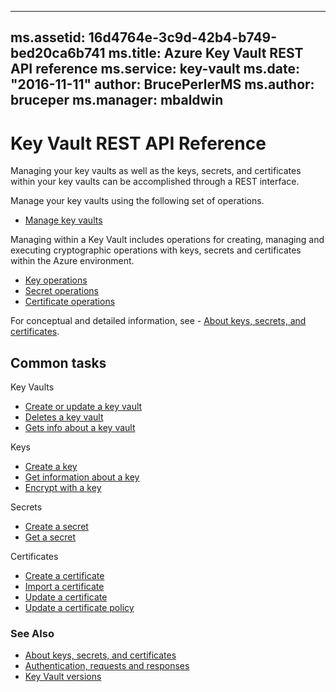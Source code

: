 
---
ms.assetid: 16d4764e-3c9d-42b4-b749-bed20ca6b741
ms.title: Azure Key Vault REST API reference
ms.service: key-vault
ms.date: "2016-11-11"
author: BrucePerlerMS
ms.author: bruceper
ms.manager: mbaldwin
---

# Key Vault REST API Reference

Managing your key vaults as well as the keys, secrets, and certificates within your key vaults can be accomplished through a REST interface.

Manage your key vaults using the following set of operations.

- [Manage key vaults](../../api-ref/keyvault/Vaults.json)

Managing within a Key Vault includes operations for creating, managing and executing cryptographic operations with keys, secrets and certificates within the Azure environment.

- [Key operations](key-operations.md)
- [Secret operations](secret-operations.md)
- [Certificate operations](certificate-operations.md)


For conceptual and detailed information, see - [About keys, secrets, and certificates](about-keys--secrets-and-certificates.md).

## Common tasks

Key Vaults

- [Create or update a key vault](../../api-ref/keyvault/Vaults.json#Vaults_CreateOrUpdate)
- [Deletes a key vault](../../api-ref/keyvault/Vaults.json#Vaults_Delete)
- [Gets info about a key vault](../../api-ref/keyvault/Vaults.json#Vaults_Get)


Keys


- [Create a key](../../api-ref/keyvault/CreateKey.json)
- [Get information about a key](../../api-ref/keyvault/GetKey.json)
- [Encrypt with a key](../../api-ref/keyvault/encrypt.json)

Secrets

- [Create a secret](../../api-ref/keyvault/SetSecret.json)
- [Get a secret](../../api-ref/keyvault/GetSecret.json)

Certificates


- [Create a certificate](../../api-ref/keyvault/CreateCertificate.json)
- [Import a certificate](../../api-ref/keyvault/ImportCertificate.json)
- [Update a certificate](../../api-ref/keyvault/UpdateCertificate.json)
- [Update a certificate policy](../../api-ref/keyvault/UpdateCertificatePolicy.json)

### See Also

- [About keys, secrets, and certificates](about-keys--secrets-and-certificates.md)
- [Authentication, requests and responses](authentication--requests-and-responses.md)
- [Key Vault versions](key-vault-versions.md)
